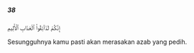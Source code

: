 ##### 38

<span class="ayah">إِنَّكُمْ لَذَآئِقُوا۟ ٱلْعَذَابِ ٱلْأَلِيمِ</span>

<span class="ayah_translation">Sesungguhnya kamu pasti akan merasakan azab yang pedih.</span>
